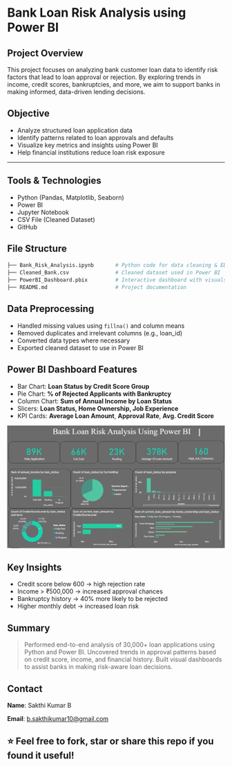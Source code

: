#  Bank Loan Risk Analysis using Power BI

##  Project Overview

This project focuses on analyzing bank customer loan data to identify risk factors that lead to loan approval or rejection. By exploring trends in income, credit scores, bankruptcies, and more, we aim to support banks in making informed, data-driven lending decisions.



##  Objective

- Analyze structured loan application data
- Identify patterns related to loan approvals and defaults
- Visualize key metrics and insights using Power BI
- Help financial institutions reduce loan risk exposure

---

##  Tools & Technologies

-  Python (Pandas, Matplotlib, Seaborn)
-  Power BI
-  Jupyter Notebook
-  CSV File (Cleaned Dataset)
-  GitHub



##  File Structure

```bash
├── Bank_Risk_Analysis.ipynb       # Python code for data cleaning & EDA
├── Cleaned_Bank.csv               # Cleaned dataset used in Power BI
├── PowerBI_Dashboard.pbix         # Interactive dashboard with visuals
├── README.md                      # Project documentation
```


##  Data Preprocessing

- Handled missing values using `fillna()` and column means
- Removed duplicates and irrelevant columns (e.g., loan_id)
- Converted data types where necessary
- Exported cleaned dataset to use in Power BI



##  Power BI Dashboard Features

-  Bar Chart: **Loan Status by Credit Score Group**
-  Pie Chart: **% of Rejected Applicants with Bankruptcy**
- Column Chart: **Sum of Annual Income by Loan Status**
-  Slicers: **Loan Status, Home Ownership, Job Experience**
-  KPI Cards: **Average Loan Amount**, **Approval Rate**, **Avg. Credit Score**

![Power BI Visuals](./BankRisk_Dashboard.png)



##  Key Insights

-  Credit score below 600 → high rejection rate
-   Income > ₹500,000 → increased approval chances
-  Bankruptcy history → 40% more likely to be rejected
-  Higher monthly debt → increased loan risk



##  Summary

> Performed end-to-end analysis of 30,000+ loan applications using Python and Power BI. Uncovered trends in approval patterns based on credit score, income, and financial history. Built visual dashboards to assist banks in making risk-aware loan decisions.


##  Contact

**Name**: Sakthi Kumar B 

**Email**: b.sakthikumar10@gmail.com



## ⭐ Feel free to fork, star or share this repo if you found it useful!
